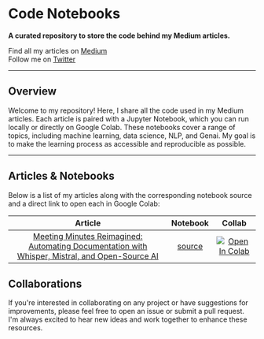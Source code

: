 # Code Notebooks

**A curated repository to store the code behind my Medium articles.**

Find all my articles on [Medium](https://medium.com/@hanzlanawaz)  
Follow me on [Twitter](https://x.com/HanzlaWatto)  


---

## Overview

Welcome to my repository! Here, I share all the code used in my Medium articles. Each article is paired with a Jupyter Notebook, which you can run locally or directly on Google Colab. These notebooks cover a range of topics, including machine learning, data science, NLP, and Genai. My goal is to make the learning process as accessible and reproducible as possible.

---

## Articles & Notebooks

Below is a list of my articles along with the corresponding notebook source and a direct link to open each in Google Colab:

|                                               Article                                               |                            Notebook                            |                                                   Collab                                                   |
| :-------------------------------------------------------------------------------------------------: | :------------------------------------------------------------: | :--------------------------------------------------------------------------------------------------------: |
| [Meeting Minutes Reimagined: Automating Documentation with Whisper, Mistral, and Open-Source AI](https://shorturl.at/3Uv7z)                 | [source](notebooks/Meeting_minutes.ipynb)                     | [![Open In Colab](https://colab.research.google.com/assets/colab-badge.svg)](https://shorturl.at/izJbZ) |
## Collaborations

If you're interested in collaborating on any project or have suggestions for improvements, please feel free to open an issue or submit a pull request. I'm always excited to hear new ideas and work together to enhance these resources.

